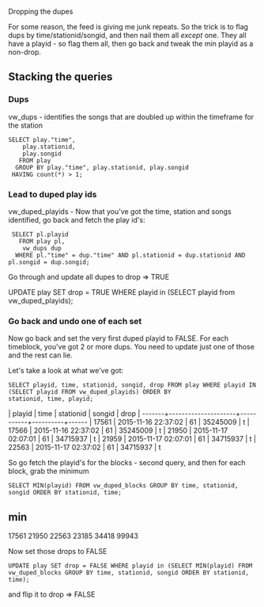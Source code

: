 Dropping the dupes 

For some reason, the feed is giving me junk repeats.   So the trick is to flag dups by time/stationid/songid, and then nail them all _except_ one.  They all have a playid - so flag them all, then go back and tweak the min playid as a non-drop.


## Stacking the queries


### Dups
vw_dups - identifies the songs that are doubled up within the timeframe for the station
```
SELECT play."time",
    play.stationid,
    play.songid
   FROM play
  GROUP BY play."time", play.stationid, play.songid
 HAVING count(*) > 1;
```

### Lead to duped play ids
vw_duped_playids - Now that you've got the time, station and songs identified, go back and fetch
the play id's:


```
 SELECT pl.playid
   FROM play pl,
    vw_dups dup
  WHERE pl."time" = dup."time" AND pl.stationid = dup.stationid AND pl.songid = dup.songid;
```

Go through and update all dupes to drop => TRUE

UPDATE play SET drop = TRUE WHERE playid in (SELECT playid from vw_duped_playids);

### Go back and undo one of each set 
Now go back and set the very first duped playid to FALSE.  For each timeblock,
you've got 2 or more dups.  You need to update just one of those and the rest
can lie.  

Let's take a look at what we've got:

```
SELECT playid, time, stationid, songid, drop FROM play WHERE playid IN (SELECT playid FROM vw_duped_playids) ORDER BY
stationid, time, playid;
```

| playid |        time         | stationid |  songid  | drop 
| -------+---------------------+-----------+----------+------
| 17561 | 2015-11-16 22:37:02 |        61 | 35245009 | t
| 17566 | 2015-11-16 22:37:02 |        61 | 35245009 | t
| 21950 | 2015-11-17 02:07:01 |        61 | 34715937 | t
| 21959 | 2015-11-17 02:07:01 |        61 | 34715937 | t
| 22563 | 2015-11-17 02:37:02 |        61 | 34715937 | t

So go fetch the playid's for the blocks - second query, and then for each
block, grab the minimum 

``` 
SELECT MIN(playid) FROM vw_duped_blocks GROUP BY time, stationid, songid ORDER BY stationid, time;
```

  min   
--------
  17561
  21950
  22563
  23185
  34418
  99943

Now set those drops to FALSE

``` 
UPDATE play SET drop = FALSE WHERE playid in (SELECT MIN(playid) FROM vw_duped_blocks GROUP BY time, stationid, songid ORDER BY stationid, time);
```

and flip it to drop => FALSE
